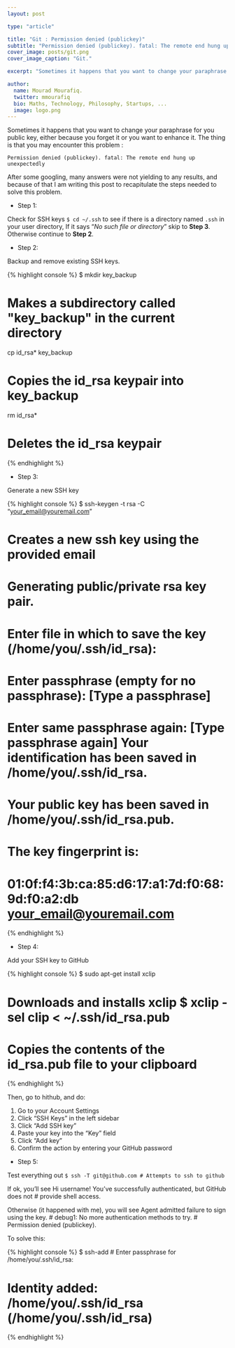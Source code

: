 ```yaml
---
layout: post

type: "article"

title: "Git : Permission denied (publickey)"
subtitle: "Permission denied (publickey). fatal: The remote end hung up unexpectedly"
cover_image: posts/git.png
cover_image_caption: "Git."

excerpt: "Sometimes it happens that you want to change your paraphrase for you public key, either because you forget it or you want to enhance it..."

author:
  name: Mourad Mourafiq.
  twitter: mmourafiq
  bio: Maths, Technology, Philosophy, Startups, ...
  image: logo.png
---
```


Sometimes it happens that you want to change your paraphrase for you public key, either because you forget it or you want to enhance it. The thing is that you may encounter this problem :

`Permission denied (publickey). fatal: The remote end hung up unexpectedly`

After some googling, many answers were not yielding to any results, and because of that I am writing this post to recapitulate the steps needed to solve this problem.

 * Step 1:

Check for SSH keys `$ cd ~/.ssh` to see if there is a directory named `.ssh` in your user directory, If it says “*No such file or directory*” skip to **Step 3**. Otherwise continue to **Step 2**.

 * Step 2:

Backup and remove existing SSH keys.

{% highlight console %}
$ mkdir key_backup

# Makes a subdirectory called "key_backup" in the current directory

cp id_rsa* key_backup

# Copies the id_rsa keypair into key_backup

rm id_rsa*

# Deletes the id_rsa keypair
{% endhighlight %}

 * Step 3:

Generate a new SSH key

{% highlight console %}
$ ssh-keygen -t rsa -C “your_email@youremail.com”
# Creates a new ssh key using the provided email

# Generating public/private rsa key pair.

# Enter file in which to save the key (/home/you/.ssh/id_rsa):

# Enter passphrase (empty for no passphrase): [Type a passphrase]

# Enter same passphrase again: [Type passphrase again] Your identification has been saved in /home/you/.ssh/id_rsa.

# Your public key has been saved in /home/you/.ssh/id_rsa.pub.

# The key fingerprint is:

# 01:0f:f4:3b:ca:85:d6:17:a1:7d:f0:68:9d:f0:a2:db your_email@youremail.com
{% endhighlight %}

 * Step 4:

Add your SSH key to GitHub

{% highlight console %}
$ sudo apt-get install xclip

# Downloads and installs xclip $ xclip -sel clip < ~/.ssh/id_rsa.pub

# Copies the contents of the id_rsa.pub file to your clipboard
{% endhighlight %}

Then, go to hithub, and do:

 1. Go to your Account Settings
 2. Click “SSH Keys” in the left sidebar
 3. Click “Add SSH key”
 4. Paste your key into the “Key” field
 5. Click “Add key”
 6. Confirm the action by entering your GitHub password

 * Step 5:

Test everything out `$ ssh -T git@github.com # Attempts to ssh to github`

If ok, you’ll see Hi username! You’ve successfully authenticated, but GitHub does not # provide shell access.

Otherwise (it happened with me), you will see Agent admitted failure to sign using the key. # debug1: No more authentication methods to try. # Permission denied (publickey).

To solve this:

{% highlight console %}
$ ssh-add # Enter passphrase for /home/you/.ssh/id_rsa:

# Identity added: /home/you/.ssh/id_rsa (/home/you/.ssh/id_rsa)
{% endhighlight %}
